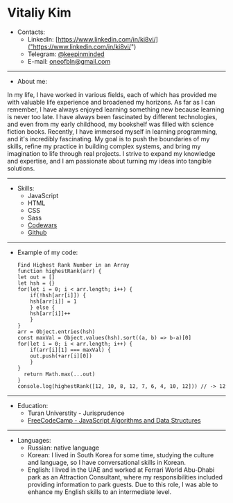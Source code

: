 # Vitaliy Kim
 
* Contacts:
    + LinkedIn: [https://www.linkedin.com/in/ki8vi/]("https://www.linkedin.com/in/ki8vi/")
    + Telegram: [@keepinminded]("@keepinminded")
    + E-mail: oneofbln@gmail.com
  
   
***
* About me:
    
In my life, I have worked in various fields, each of which has provided me with valuable life experience and broadened my horizons. As far as I can remember, I have always enjoyed learning something new because learning is never too late. I have always been fascinated by different technologies, and even from my early childhood, my bookshelf was filled with science fiction books. Recently, I have immersed myself in learning programming, and it's incredibly fascinating. My goal is to push the boundaries of my skills, refine my practice in building complex systems, and bring my imagination to life through real projects. I strive to expand my knowledge and expertise, and I am passionate about turning my ideas into tangible solutions.
***

* Skills:
    + JavaScript
    + HTML
    + CSS
    + Sass
    + [Codewars]("https://www.codewars.com/users/ki8vi")
    + [Github]("https://github.com/ki8vi")
***
 * Example of my code:
    ```
    Find Highest Rank Number in an Array
    function highestRank(arr) {
    let out = []
    let hsh = {}
    for(let i = 0; i < arr.length; i++) {
        if(!hsh[arr[i]]) {
        hsh[arr[i]] = 1
        } else {
        hsh[arr[i]]++
        }
    }
    arr = Object.entries(hsh)
    const maxVal = Object.values(hsh).sort((a, b) => b-a)[0]
    for(let i = 0; i < arr.length; i++) {
        if(arr[i][1] === maxVal) {
        out.push(+arr[i][0])
        }
    }
      return Math.max(...out)
    }
    console.log(highestRank([12, 10, 8, 12, 7, 6, 4, 10, 12])) // -> 12
    ```
***
 * Education:
    + Turan Universtity - Jurisprudence
    + [FreeCodeCamp - JavaScript Algorithms and Data Structures]("https://www.freecodecamp.org/certification/KimV/javascript-algorithms-and-data-structures")
***
 * Languages:
    + Russian: native language
    + Korean: I lived in South Korea for some time, studying the culture and language, so I have conversational skills in Korean.
    + English: I lived in the UAE and worked at Ferrari World Abu-Dhabi park as an Attraction Consultant, where my responsibilities included providing information to park guests. Due to this role, I was able to enhance my English skills to an intermediate level.
